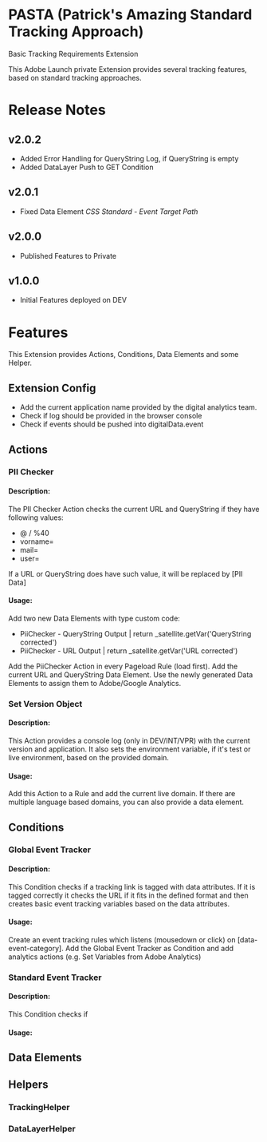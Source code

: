 # PASTA (Patrick's Amazing Standard Tracking Approach)
Basic Tracking Requirements Extension

This Adobe Launch private Extension provides several tracking features, based on standard tracking approaches.

# Release Notes
## v2.0.2
- Added Error Handling for QueryString Log, if QueryString is empty
- Added DataLayer Push to GET Condition
## v2.0.1
- Fixed Data Element *CSS Standard - Event Target Path*
## v2.0.0
- Published Features to Private
## v1.0.0
- Initial Features deployed on DEV

# Features

This Extension provides Actions, Conditions, Data Elements and some Helper. 

## Extension Config
- Add the current application name provided by the digital analytics team.
- Check if log should be provided in the browser console
- Check if events should be pushed into digitalData.event

## Actions
### PII Checker
#### Description:
The PII Checker Action checks the current URL and QueryString if they have following values:
- @ / %40
- vorname=
- mail=
- user=

If a URL or QueryString does have such value, it will be replaced by [PII Data]
#### Usage:
Add two new Data Elements with type custom code:
- PiiChecker - QueryString Output         | return _satellite.getVar('QueryString corrected')
- PiiChecker - URL Output                 | return _satellite.getVar('URL corrected')

Add the PiiChecker Action in every Pageload Rule (load first). Add the current URL and QueryString Data Element. 
Use the newly generated Data Elements to assign them to Adobe/Google Analytics.

### Set Version Object
#### Description:
This Action provides a console log (only in DEV/INT/VPR) with the current version and application. It also sets the environment variable, if it's test or live environment, based on the provided domain.
#### Usage:
Add this Action to a Rule and add the current live domain. If there are multiple language based domains, you can also provide a data element.

## Conditions
### Global Event Tracker
#### Description:
This Condition checks if a tracking link is tagged with data attributes. If it is tagged correctly it checks the URL if it fits in the defined format and then creates basic event tracking variables based on the data attributes.
#### Usage:
Create an event tracking rules which listens (mousedown or click) on [data-event-category]. Add the Global Event Tracker as Condition and add analytics actions (e.g. Set Variables from Adobe Analytics)

### Standard Event Tracker
#### Description:
This Condition checks if
#### Usage:
## Data Elements


## Helpers
### TrackingHelper
### DataLayerHelper
